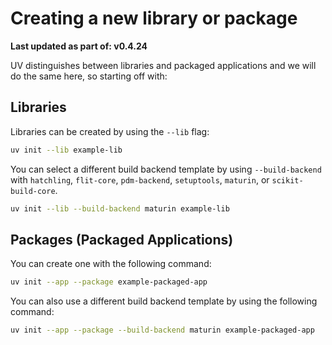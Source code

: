 # Creating a new library or package

**Last updated as part of: v0.4.24**

UV distinguishes between libraries and packaged applications and we will do the same here, so starting off with:
## Libraries

Libraries can be created by using the `--lib` flag:

```bash
uv init --lib example-lib
```

You can select a different build backend template by using `--build-backend` with `hatchling`, `flit-core`, `pdm-backend`, `setuptools`, `maturin`, or `scikit-build-core`.

```bash
uv init --lib --build-backend maturin example-lib
```
## Packages (Packaged Applications)

You can create one with the following command:

```bash
uv init --app --package example-packaged-app
```

You can also use a different build backend template by using the following command:

```bash
uv init --app --package --build-backend maturin example-packaged-app
```

